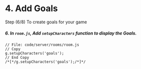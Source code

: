 # 4. Add Goals

Step (6/8) To create goals for your game

##### 6. In `room.js`, Add `setupCharacters` function to display the Goals.

```
// File: code/server/rooms/room.js
// Copy
g.setupCharacters('goals');
// End Copy
/*[*/g.setupCharacters('goals');/*]*/
```

